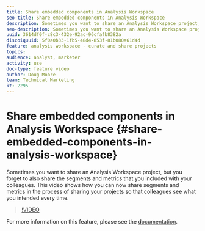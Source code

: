 ```yaml
---
title: Share embedded components in Analysis Workspace
seo-title: Share embedded components in Analysis Workspace
description: Sometimes you want to share an Analysis Workspace project, but you forget to also share the segments and metrics that you included with your colleagues. This video shows how you can now share segments and metrics in the process of sharing your projects so that colleagues see what you intended every time.
seo-description: Sometimes you want to share an Analysis Workspace project, but you forget to also share the segments and metrics that you included with your colleagues. This video shows how you can now share segments and metrics in the process of sharing your projects so that colleagues see what you intended every time.
uuid: 3614df0f-c8c3-432e-92ac-96cfafb8382a
discoiquuid: 5f0a0b33-1fb5-48d4-853f-81b080a61d4d
feature: analysis workspace - curate and share projects
topics: 
audience: analyst, marketer
activity: use
doc-type: feature video
author: Doug Moore
team: Technical Marketing
kt: 2295
---
```


# Share embedded components in Analysis Workspace {#share-embedded-components-in-analysis-workspace}

Sometimes you want to share an Analysis Workspace project, but you forget to also share the segments and metrics that you included with your colleagues. This video shows how you can now share segments and metrics in the process of sharing your projects so that colleagues see what you intended every time.

>[!VIDEO](https://video.tv.adobe.com/v/24713/?quality=12)

For more information on this feature, please see the [documentation](https://marketing.adobe.com/resources/help/en_US/analytics/analysis-workspace/curate.html).
